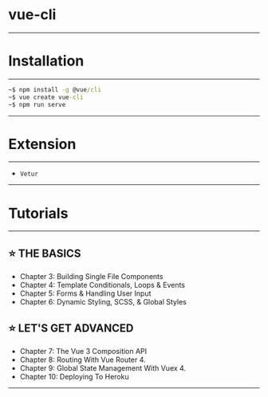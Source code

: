 # vue-cli

---

# **Installation**

---

```cmd
~$ npm install -g @vue/cli
~$ vue create vue-cli
~$ npm run serve
```

---

# **Extension**

---

- `Vetur`

---

# **Tutorials**

---

## ⭐️ THE BASICS

- Chapter 3: Building Single File Components
- Chapter 4: Template Conditionals, Loops & Events
- Chapter 5: Forms & Handling User Input
- Chapter 6: Dynamic Styling, SCSS, & Global Styles

## ⭐️ LET'S GET ADVANCED

- Chapter 7: The Vue 3 Composition API
- Chapter 8: Routing With Vue Router 4.
- Chapter 9: Global State Management With Vuex 4.
- Chapter 10: Deploying To Heroku

---
